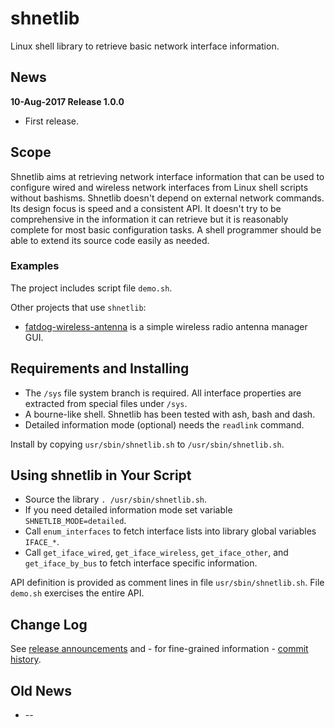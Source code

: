 # shnetlib

Linux shell library to retrieve basic network interface information.

## News

**10-Aug-2017 Release 1.0.0**
 * First release.

## Scope

Shnetlib aims at retrieving network interface information that can be used to
configure wired and wireless network interfaces from Linux shell scripts
without bashisms. Shnetlib doesn't depend on external network commands. Its
design focus is speed and a consistent API. It doesn't try to be comprehensive
in the information it can retrieve but it is reasonably complete for most basic
configuration tasks. A shell programmer should be able to extend its source
code easily as needed.

### Examples

The project includes script file `demo.sh`.

Other projects that use `shnetlib`:

* [fatdog-wireless-antenna](https://github.com/step-/scripts-to-go/) is a simple
  wireless radio antenna manager GUI.

## Requirements and Installing

* The `/sys` file system branch is required. All interface properties are
  extracted from special files under `/sys`.
* A bourne-like shell.  Shnetlib has been tested with ash, bash and dash.
* Detailed information mode (optional) needs the `readlink` command.

Install by copying `usr/sbin/shnetlib.sh` to `/usr/sbin/shnetlib.sh`.

## Using shnetlib in Your Script

* Source the library `. /usr/sbin/shnetlib.sh`.
* If you need detailed information mode set variable `SHNETLIB_MODE=detailed`.
* Call `enum_interfaces` to fetch interface lists into library global
   variables `IFACE_*`.
* Call `get_iface_wired`, `get_iface_wireless`, `get_iface_other`, and
   `get_iface_by_bus` to fetch interface specific information.

API definition is provided as comment lines in file `usr/sbin/shnetlib.sh`.
File `demo.sh` exercises the entire API.

## Change Log

See [release announcements](https://github.com/step-/shnetlib/releases)
and - for fine-grained information -
[commit history](https://github.com/step-/shnetlib/commits/master).

## Old News

* --


